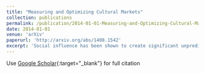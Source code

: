 ```yaml
---
title: "Measuring and Optimizing Cultural Markets"
collection: publications
permalink: /publication/2014-01-01-Measuring-and-Optimizing-Cultural-Markets
date: 2014-01-01
venue: 'arXiv'
paperurl: 'http://arxiv.org/abs/1408.1542'
excerpt: 'Social influence has been shown to create significant unpredictability in cultural markets, providing one potential explanation why experts routinely fail at predicting commercial success of cultural products. To counteract the difficulty of making accurate predictions, &quot;measure and react&quot; strategies have been advocated but finding a concrete strategy that scales for very large markets has remained elusive so far. Here we propose a &quot;measure and optimize&quot; strategy based on an optimization policy that uses product quality, appeal, and social influence to maximize expected profits in the market at each decision point. Our computational experiments show that our policy leverages social influence to produce significant performance benefits for the market, while our theoretical analysis proves that our policy outperforms in expectation any policy not displaying social information. Our results contrast with earlier work which focused on showing the unpredictability and inequalities created by social influence. Not only do we show for the first time that dynamically showing consumers positive social information under our policy increases the expected performance of the seller in cultural markets. We also show that, in reasonable settings, our policy does not introduce significant unpredictability and identifies &quot;blockbusters&quot;. Overall, these results shed new light on the nature of social influence and how it can be leveraged for the benefits of the market.'
---
```

Use [Google Scholar](https://scholar.google.com/scholar?q=Measuring+and+Optimizing+Cultural+Markets){:target="_blank"} for full citation